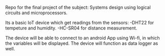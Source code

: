 Repo for the final project of the subject:
Systems design using logical circuits and microprocessors.

Its a basic IoT device which get readings from the sensors:
    -DHT22 for tempeture and humidity.
    -HC-SR04 for distance measurement.
    
The device will be able to connect to an android App using Wi-fi,
in which the variables will be displayed. The device will function
as data logger as well.
